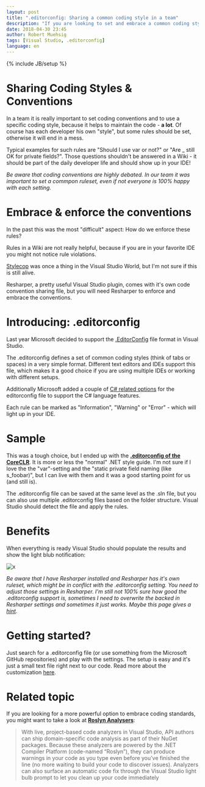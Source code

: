 ```yaml
---
layout: post
title: ".editorconfig: Sharing a common coding style in a team"
description: "If you are looking to set and embrace a common coding style in your team you should take a look at the .editorconfig file format."
date: 2018-04-30 23:45
author: Robert Muehsig
tags: [Visual Studio, .editorconfig]
language: en
---
```

{% include JB/setup %}

# Sharing Coding Styles & Conventions

In a team it is really important to set coding conventions and to use a specific coding style, because it helps to maintain the code - __a lot__. 
Of course has each developer his own "style", but some rules should be set, otherwise it will end in a mess. 

Typical examples for such rules are "Should I use var or not?" or "Are _ still OK for private fields?". Those questions shouldn't be answered in a Wiki - it should be part of the daily developer life and should show up in your IDE!

*Be aware that coding conventions are highly debated. In our team it was important to set a commpon ruleset, even if not everyone is 100% happy with each setting.*

# Embrace & enforce the conventions 

In the past this was the most "difficult" aspect: How do we enforce these rules? 

Rules in a Wiki are not really helpful, because if you are in your favorite IDE you might not notice rule violations.

[Stylecop](https://blogs.msdn.microsoft.com/sourceanalysis/) was once a thing in the Visual Studio World, but I'm not sure if this is still alive. 

Resharper, a pretty useful Visual Studio plugin, comes with it's own code convention sharing file, but you will need Resharper to enforce and embrace the conventions.

# Introducing: .editorconfig

Last year Microsoft decided to support the [.EditorConfig](http://editorconfig.org/) file format in Visual Studio. 

The .editorconfig defines a set of common coding styles (think of tabs or spaces) in a very simple format. Different text editors and IDEs support this file, which makes it a good choice if you are using multiple IDEs or working with different setups. 

Additionally Microsoft added a couple of [C# related options](https://docs.microsoft.com/en-us/visualstudio/ide/editorconfig-code-style-settings-reference) for the editorconfig file to support the C# language features.

Each rule can be marked as "Information", "Warning" or "Error" - which will light up in your IDE.

# Sample

This was a tough choice, but I ended up with the [__.editorconfig of the CoreCLR__](https://github.com/dotnet/coreclr/blob/master/.editorconfig). It is more or less the "normal" .NET style guide. I'm not sure if I love the the "var"-setting and the "static private field naming (like s_foobar)", but I can live with them and it was a good starting point for us (and still is).

The .editorconfig file can be saved at the same level as the .sln file, but you can also use multiple .editorconfig files based on the folder structure. Visual Studio should detect the file and apply the rules.

# Benefits

When everything is ready Visual Studio should populate the results and show the light blub notification:

![x]({{BASE_PATH}}/assets/md-images/2018-04-30/editorconfig.png ".editorconfig in VS")

*Be aware that I have Resharper installed and Resharper has it's own ruleset, which might be in conflict with the .editorconfig setting. You need to adjust those settings in Resharper. I'm still not 100% sure how good the .editorconfig support is, sometimes I need to overwrite the backed in Resharper settings and sometimes it just works. Maybe this page gives a [hint](https://www.jetbrains.com/help/resharper/Using_EditorConfig.html)*.

# Getting started?

Just search for a .editorconfig file (or use something from the Microsoft GitHub repositories) and play with the settings. The setup is easy and it's just a small text file right next to our code. 
Read more about the customization [here](https://docs.microsoft.com/en-us/visualstudio/ide/create-portable-custom-editor-options).

# Related topic

If you are looking for a more powerful option to embrace coding standards, you might want to take a look at [__Roslyn Analysers__](https://msdn.microsoft.com/en-us/library/mt162308.aspx):

> With live, project-based code analyzers in Visual Studio, API authors can ship domain-specific code analysis as part of their NuGet packages. Because these analyzers are powered by the .NET Compiler Platform (code-named “Roslyn”), they can produce warnings in your code as you type even before you’ve finished the line (no more waiting to build your code to discover issues). Analyzers can also surface an automatic code fix through the Visual Studio light bulb prompt to let you clean up your code immediately


